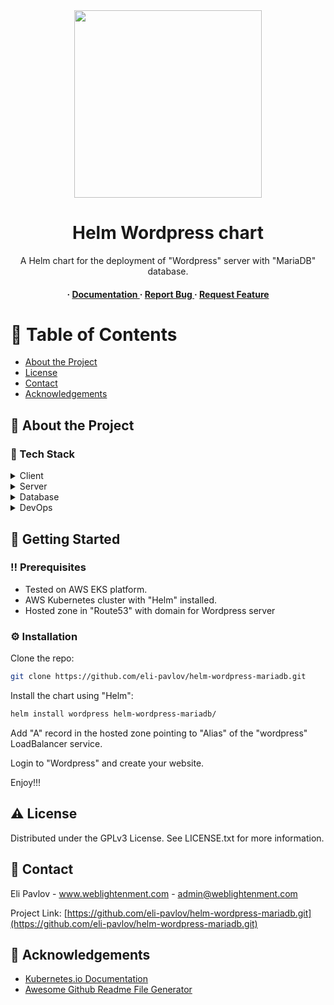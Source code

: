 <div align='center'>

<img src= "https://i0.wp.com/wordpress.org/files/2023/02/allversions.png?w=500&ssl=1" width=300 />

<h1>Helm Wordpress chart</h1>
<p>A Helm chart for the deployment of "Wordpress" server with "MariaDB" database.</p>

<h4> <span> · </span> <a href="https://github.com/eli-pavlov/helm-wordpress-mariadb/blob/master/README.md"> Documentation </a> <span> · </span> <a href="https://github.com/eli-pavlov/helm-wordpress-mariadb/issues"> Report Bug </a> <span> · </span> <a href="https://github.com/eli-pavlov/helm-wordpress-mariadb/issues"> Request Feature </a> </h4>


</div>

# :notebook_with_decorative_cover: Table of Contents

- [About the Project](#star2-about-the-project)
- [License](#warning-license)
- [Contact](#handshake-contact)
- [Acknowledgements](#gem-acknowledgements)


## :star2: About the Project
### :space_invader: Tech Stack
<details> <summary>Client</summary> <ul>
<li><a href="https://wordpress.com/he/">WordPress</a></li>
</ul> </details>
<details> <summary>Server</summary> <ul>
<li><a href="https://httpd.apache.org/">Apache</a></li>
</ul> </details>
<details> <summary>Database</summary> <ul>
<li><a href="https://mariadb.org/">MariaDB</a></li>
</ul> </details>
<details> <summary>DevOps</summary> <ul>
<li><a href="www.weblightenment.com">Eli Pavlov</a></li>
</ul> </details>

## :toolbox: Getting Started

### :bangbang: Prerequisites

- Tested on AWS EKS platform.
- AWS Kubernetes cluster with "Helm" installed.
- Hosted zone in "Route53" with domain for Wordpress server


### :gear: Installation

Clone the repo:
```bash
git clone https://github.com/eli-pavlov/helm-wordpress-mariadb.git
```
Install the chart using "Helm":
```bash
helm install wordpress helm-wordpress-mariadb/
```
Add "A" record in the hosted zone pointing to "Alias" of the "wordpress" LoadBalancer service.

Login to "Wordpress" and create your website.

Enjoy!!!


## :warning: License

Distributed under the GPLv3 License. See LICENSE.txt for more information.

## :handshake: Contact

Eli Pavlov - www.weblightenment.com - admin@weblightenment.com

Project Link: [https://github.com/eli-pavlov/helm-wordpress-mariadb.git](https://github.com/eli-pavlov/helm-wordpress-mariadb.git)

## :gem: Acknowledgements


- [Kubernetes.io Documentation](https://kubernetes.io/docs/tutorials/stateful-application/mysql-wordpress-persistent-volume/)
- [Awesome Github Readme File Generator](https://www.genreadme.cloud/)
